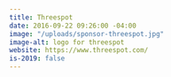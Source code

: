 ```yaml
---
title: Threespot
date: 2016-09-22 09:26:00 -04:00
image: "/uploads/sponsor-threespot.jpg"
image-alt: logo for threespot
website: https://www.threespot.com/
is-2019: false
---
```


